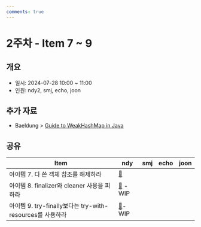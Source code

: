 ```yaml
---
comments: true
---
```

# 2주차 - Item 7 ~ 9

## 개요

- 일시: 2024-07-28 10:00 ~ 11:00
- 인원: ndy2, smj, echo, joon

## 추가 자료

-  Baeldung > [Guide to WeakHashMap in Java](https://www.baeldung.com/java-weakhashmap)
## 공유

| Item                                           | ndy                                    | smj | echo | joon |
| ---------------------------------------------- | -------------------------------------- | --- | ---- | ---- |
| 아이템 7. 다 쓴 객체 참조를 해제하라                         | [📄](../chapter02/item05/ndy.md)       |     |      |      |
| 아이템 8. finalizer와 cleaner 사용을 피하라              | [📄](../chapter02/item06/ndy.md) - WIP |     |      |      |
| 아이템 9. try-finally보다는 try-with-resources를 사용하라 | [📄](../chapter02/item07/ndy.md)- WIP  |     |      |      |

